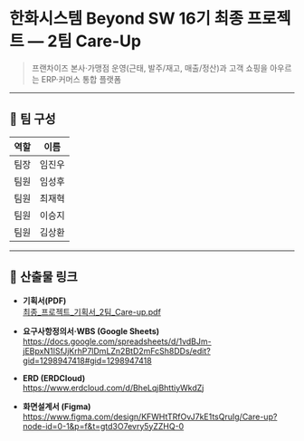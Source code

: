 # 한화시스템 Beyond SW 16기 최종 프로젝트 — 2팀 Care-Up

> 프랜차이즈 본사·가맹점 운영(근태, 발주/재고, 매출/정산)과 고객 쇼핑을 아우르는 ERP·커머스 통합 플랫폼

---

## 👥 팀 구성

| 역할 | 이름 |
|---|---|
| 팀장 | 임진우 |
| 팀원 | 임성후 |
| 팀원 | 최재혁 |
| 팀원 | 이승지 |
| 팀원 | 김상환 |

---

## 📄 산출물 링크

- **기획서(PDF)**  
  [최종_프로젝트_기획서_2팀_Care-up.pdf](https://github.com/user-attachments/files/22419965/_._._2._Care-up.pdf)

- **요구사항정의서·WBS (Google Sheets)**  
  https://docs.google.com/spreadsheets/d/1vdBJm-jEBpxN1ISfJjKrhP7lDmLZn2BtD2mFcSh8DDs/edit?gid=1298947418#gid=1298947418

- **ERD (ERDCloud)**  
  https://www.erdcloud.com/d/BheLqjBhttiyWkdZj

- **화면설계서 (Figma)**  
  https://www.figma.com/design/KFWHtTRfOvJ7kE1tsQruIg/Care-up?node-id=0-1&p=f&t=gtd3O7evry5yZZHQ-0
